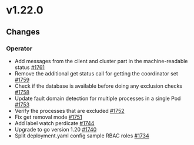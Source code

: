 # v1.22.0

## Changes

### Operator

* Add messages from the client and cluster part in the machine-readable status [#1761](https://github.com/FoundationDB/fdb-kubernetes-operator/pull/1761)
* Remove the additional get status call for getting the coordinator set [#1759](https://github.com/FoundationDB/fdb-kubernetes-operator/pull/1759)
* Check if the database is available before doing any exclusion checks [#1758](https://github.com/FoundationDB/fdb-kubernetes-operator/pull/1758)
* Update fault domain detection for multiple processes in a single Pod [#1753](https://github.com/FoundationDB/fdb-kubernetes-operator/pull/1753)
* Verify the processes that are excluded  [#1752](https://github.com/FoundationDB/fdb-kubernetes-operator/pull/1752)
* Fix get removal mode [#1751](https://github.com/FoundationDB/fdb-kubernetes-operator/pull/1751)
* Add label watch perdicate [#1744](https://github.com/FoundationDB/fdb-kubernetes-operator/pull/1744)
* Upgrade to go version 1.20 [#1740](https://github.com/FoundationDB/fdb-kubernetes-operator/pull/1740)
* Split deployment.yaml config sample RBAC roles [#1734](https://github.com/FoundationDB/fdb-kubernetes-operator/pull/1734)
